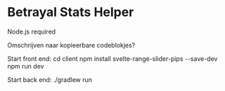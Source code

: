 # Betrayal Stats Helper

Node.js required

Omschrijven naar kopieerbare codeblokjes?

Start front end:
cd client
npm install svelte-range-slider-pips --save-dev
npm run dev

Start back end:
./gradlew run
